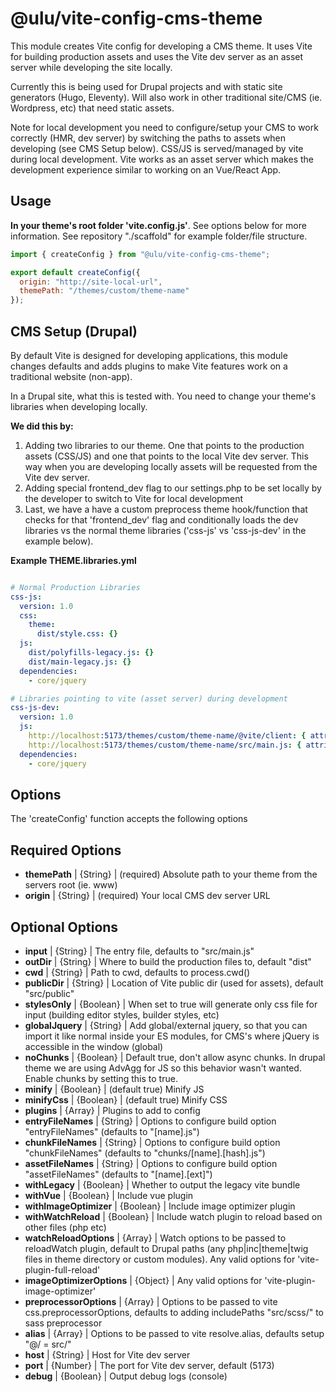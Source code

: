 # @ulu/vite-config-cms-theme

This module creates Vite config for developing a CMS theme. It uses Vite for building production assets and uses the Vite dev server as an asset server while developing the site locally. 

Currently this is being used for Drupal projects and with static site generators (Hugo, Eleventy). Will also work in other traditional site/CMS (ie. Wordpress, etc) that need static assets. 

Note for local development you need to configure/setup your CMS to work correctly (HMR, dev server) by switching the paths to assets when developing (see CMS Setup below). CSS/JS is served/managed by vite during local development. Vite works as an asset server which makes the development experience similar to working on an Vue/React App.

## Usage 

**In your theme's root folder 'vite.config.js'**. See options below for more information. See repository "./scaffold" for example folder/file structure.

```js
import { createConfig } from "@ulu/vite-config-cms-theme";

export default createConfig({
  origin: "http://site-local-url",
  themePath: "/themes/custom/theme-name"
});

```

## CMS Setup (Drupal)

By default Vite is designed for developing applications, this module changes defaults and adds plugins to make Vite features work on a traditional website (non-app).

In a Drupal site, what this is tested with. You need to change your theme's libraries when developing locally. 

**We did this by:**

1. Adding two libraries to our theme. One that points to the production assets (CSS/JS) and one that points to the local Vite dev server. This way when you are developing locally assets will be requested from the Vite dev server.
2. Adding special frontend_dev flag to our settings.php to be set locally by the developer to switch to Vite for local development
3. Last, we have a have a custom preprocess theme hook/function that checks for that 'frontend_dev' flag and conditionally loads the dev libraries vs the normal theme libraries ('css-js' vs 'css-js-dev' in the example below).

**Example THEME.libraries.yml**

```yaml

# Normal Production Libraries
css-js:
  version: 1.0
  css:
    theme:
      dist/style.css: {}
  js:
    dist/polyfills-legacy.js: {}
    dist/main-legacy.js: {}
  dependencies:
    - core/jquery

# Libraries pointing to vite (asset server) during development
css-js-dev:
  version: 1.0
  js:
    http://localhost:5173/themes/custom/theme-name/@vite/client: { attributes: { type: module }}
    http://localhost:5173/themes/custom/theme-name/src/main.js: { attributes: { type: module }}
  dependencies:
    - core/jquery

```

## Options

The 'createConfig' function accepts the following options

## Required Options

- **themePath** | {String} | (required) Absolute path to your theme from the servers root (ie. www) 
- **origin** | {String} | (required) Your local CMS dev server URL

## Optional Options

- **input** | {String} | The entry file, defaults to "src/main.js"
- **outDir** | {String} | Where to build the production files to, default "dist"
- **cwd** | {String} | Path to cwd, defaults to process.cwd()
- **publicDir** | {String} | Location of Vite public dir (used for assets), default "src/public"
- **stylesOnly** | {Boolean} | When set to true will generate only css file for input (building editor styles, builder styles, etc)
- **globalJquery** | {String} | Add global/external jquery, so that you can import it like normal inside your ES modules, for CMS's where jQuery is accessible in the window (global)
- **noChunks** | {Boolean} | Default true, don't allow async chunks. In drupal theme we are using AdvAgg for JS so this behavior wasn't wanted. Enable chunks by setting this to true.
- **minify** | {Boolean} | (default true) Minify JS 
- **minifyCss** | {Boolean} | (default true) Minify CSS
- **plugins** | {Array} | Plugins to add to config
- **entryFileNames** | {String} | Options to configure build option "entryFileNames" (defaults to "[name].js")
- **chunkFileNames** | {String} | Options to configure build option "chunkFileNames" (defaults to "chunks/[name].[hash].js")
- **assetFileNames** | {String} | Options to configure build option "assetFileNames" (defaults to "[name].[ext]")
- **withLegacy** | {Boolean} | Whether to output the legacy vite bundle
- **withVue** | {Boolean} | Include vue plugin
- **withImageOptimizer** | {Boolean} | Include image optimizer plugin
- **withWatchReload** | {Boolean} | Include watch plugin to reload based on other files (php etc)
- **watchReloadOptions** | {Array} | Watch options to be passed to reloadWatch plugin, default to Drupal paths (any php|inc|theme|twig files in theme directory or custom modules). Any valid options for 'vite-plugin-full-reload'
- **imageOptimizerOptions** | {Object} | Any valid options for 'vite-plugin-image-optimizer'
- **preprocessorOptions** | {Array} | Options to be passed to vite css.preprocessorOptions, defaults to adding includePaths "src/scss/" to sass preprocessor
- **alias** | {Array} | Options to be passed to vite resolve.alias, defaults setup "@/ = src/"
- **host** | {String} | Host for Vite dev server
- **port** | {Number} | The port for Vite dev server, default (5173)
- **debug** | {Boolean} | Output debug logs (console)

